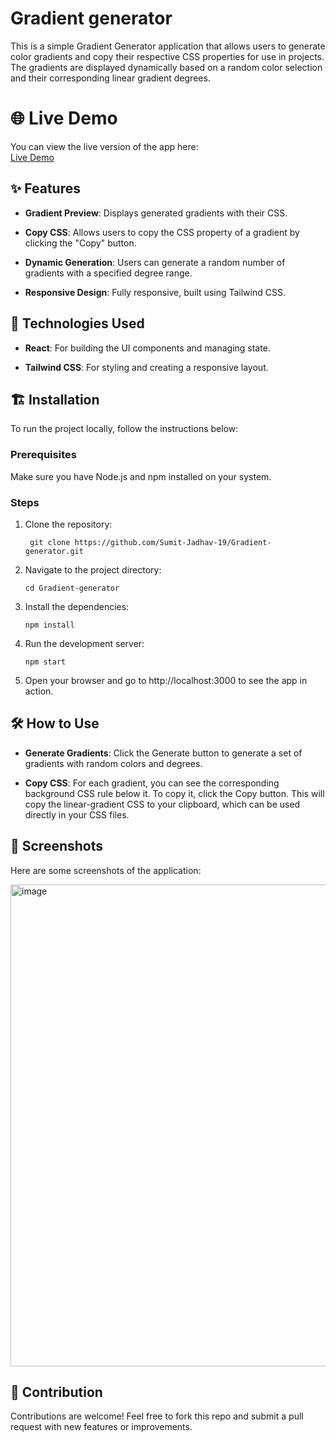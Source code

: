 # Gradient generator

This is a simple Gradient Generator application that allows users to generate color gradients and copy their respective CSS properties for use in projects. The gradients are displayed dynamically based on a random color selection and their corresponding linear gradient degrees.

# 🌐 Live Demo
You can view the live version of the app here:\
[Live Demo](https://gradient-generator-pink.vercel.app/)

## ✨ Features
- **Gradient Preview**: Displays generated gradients with their CSS.

- **Copy CSS**: Allows users to copy the CSS property of a gradient by clicking the "Copy" button.

- **Dynamic Generation**: Users can generate a random number of gradients with a specified degree range.

- **Responsive Design**: Fully responsive, built using Tailwind CSS.

## 🚀 Technologies Used
- **React**: For building the UI components and managing state.

- **Tailwind CSS**: For styling and creating a responsive layout.

## 🏗️ Installation
To run the project locally, follow the instructions below:
### Prerequisites
Make sure you have Node.js and npm installed on your system.
### Steps
1. Clone the repository:
   ```
    git clone https://github.com/Sumit-Jadhav-19/Gradient-generator.git
   ```
2. Navigate to the project directory:
   ```
   cd Gradient-generator
   ```
3. Install the dependencies:
   ```
   npm install
   ```
4. Run the development server:
   ```
   npm start
   ```
5. Open your browser and go to http://localhost:3000 to see the app in action.

## 🛠 How to Use
- **Generate Gradients**: Click the Generate button to generate a set of gradients with random colors and degrees.

- **Copy CSS**: For each gradient, you can see the corresponding background CSS rule below it. To copy it, click the Copy button. This will copy the linear-gradient CSS to your clipboard, which can be used directly in your CSS files.

## 📸 Screenshots
Here are some screenshots of the application:

<img width="1600" height="771" alt="image" src="https://github.com/user-attachments/assets/a52154eb-5d81-426a-bec0-087a4b975a94" />

## 🤝 Contribution
  Contributions are welcome! Feel free to fork this repo and submit a pull request with new features or improvements.
